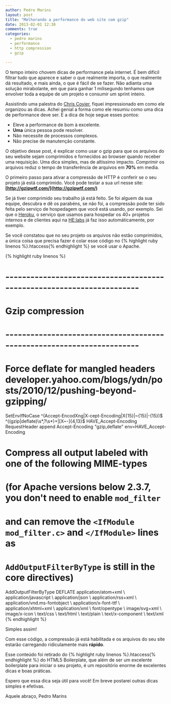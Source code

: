 ```yaml
---
author: Pedro Marins
layout: post
title: "Melhorando a performance do web site com gzip"
date: 2013-02-01 12:30
comments: true
categories:
  - pedro marins
  - performance
  - http compression
  - gzip

---
```


O tempo inteiro chovem dicas de performance pela internet. É bem difícil filtrar tudo que aparece e saber o que realmente importa, o que realmente dá resultado, e mais ainda, o que é fácil de se fazer. Não adianta uma solução mirabolante, em que para ganhar 1 milisegundo tenhamos que envolver toda a equipe de um projeto e consumir um sprint inteiro.
<!--more-->

Assistindo uma palestra do [Chris Coyier](https://twitter.com/chriscoyier), fiquei impressionado em como ele organizou as dicas. Achei genial a forma como ele resumiu como uma dica de performance deve ser. E a dica de hoje segue esses pontos:

- Eleve a performance de bom à excelente.
- __Uma__ única pessoa pode resolver.
- Não necessite de processos complexos.
- Não precise de manutenção constante.

O objetivo desse post, é explicar como usar o gzip para que os arquivos do seu website sejam comprimidos e fornecidos ao browser quando receber uma requisição. Uma dica simples, mas de altíssimo impacto. _Comprimir_ os arquivos reduz o tempo de transferência de arquivos em **70%** em media.

O primeiro passo para ativar a compressão de HTTP é conferir se o seu projeto já está comprimido. Você pode testar a sua url nesse site:
__[http://gzipwtf.com/](http://gzipwtf.com/)__

Se já tiver comprimido seu trabalho já está feito. Se foi alguem da sua equipe, descubra e dê os parabéns, se não foi, a compressão pode ter sido feita pelo serviço de hospedagem que você está usando, por exemplo. Sei que o [Heroku](http://heroku.com), o serviço que usamos para hospedar os 40+ projetos internos e de clientes aqui na [HE:labs](http://helabs.com.br) já faz isso automáticamente, por exemplo.

Se você constatou que no seu projeto os arquivos não estão comprimidos, a única coisa que precisa fazer é colar esse código no {% highlight ruby linenos %}.htaccess{% endhighlight %} se você usar o Apache.

{% highlight ruby linenos %}
# ----------------------------------------------------------------------
# Gzip compression
# ----------------------------------------------------------------------

<IfModule mod_deflate.c>

  # Force deflate for mangled headers developer.yahoo.com/blogs/ydn/posts/2010/12/pushing-beyond-gzipping/
  <IfModule mod_setenvif.c>
    <IfModule mod_headers.c>
      SetEnvIfNoCase ^(Accept-EncodXng|X-cept-Encoding|X{15}|~{15}|-{15})$ ^((gzip|deflate)\s*,?\s*)+|[X~-]{4,13}$ HAVE_Accept-Encoding
      RequestHeader append Accept-Encoding "gzip,deflate" env=HAVE_Accept-Encoding
    </IfModule>
  </IfModule>

  # Compress all output labeled with one of the following MIME-types
  # (for Apache versions below 2.3.7, you don't need to enable `mod_filter`
  # and can remove the `<IfModule mod_filter.c>` and `</IfModule>` lines as
  # `AddOutputFilterByType` is still in the core directives)
  <IfModule mod_filter.c>
    AddOutputFilterByType DEFLATE application/atom+xml \
                                  application/javascript \
                                  application/json \
                                  application/rss+xml \
                                  application/vnd.ms-fontobject \
                                  application/x-font-ttf \
                                  application/xhtml+xml \
                                  application/xml \
                                  font/opentype \
                                  image/svg+xml \
                                  image/x-icon \
                                  text/css \
                                  text/html \
                                  text/plain \
                                  text/x-component \
                                  text/xml
  </IfModule>

</IfModule>
{% endhighlight %}

Simples assim!

Com esse código, a compressão já está habilitada e os arquivos do seu site estarão carregando ridiculamente mais **rápido**.

Esse conteúdo foi retirado do {% highlight ruby linenos %}.htaccess{% endhighlight %} do HTML5 Boilerplate, que além de ser um excelente boilerplate para iniciar o seu projeto, é um repositório enorme de excelentes dicas e boas práticas.

Espero que essa dica seja útil para você! Em breve postarei outras dicas simples e efetivas.

Aquele abraço,
Pedro Marins
